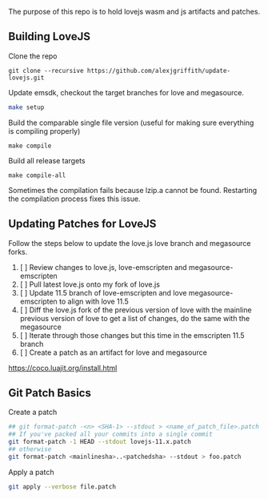The purpose of this repo is to hold lovejs wasm and js artifacts and patches.

## Building LoveJS

Clone the repo
```
git clone --recursive https://github.com/alexjgriffith/update-lovejs.git
```



Update emsdk, checkout the target branches for love and megasource.

``` bash
make setup
```

Build the comparable single file version (useful for making sure everything is compiling properly)
```
make compile
```

Build all release targets
```
make compile-all
```

Sometimes the compilation fails because lzip.a cannot be found. Restarting the compilation process fixes this issue.

## Updating Patches for LoveJS
Follow the steps below to update the love.js love branch and megasource forks. 

1. [ ] Review changes to love.js, love-emscripten and megasource-emscripten
2. [ ] Pull latest love.js onto my fork of love.js
3. [ ] Update 11.5 branch of love-emscripten and love megasource-emscripten to align with love 11.5
4. [ ] Diff the love.js fork of the previous version of love with the mainline previous version of love to get a list of changes, do the same with the megasource
5. [ ] Iterate through those changes but this time in the emscripten 11.5 branch
6. [ ] Create a patch as an artifact for love and megasource 


https://coco.luajit.org/install.html

## Git Patch Basics
Create a patch
``` bash
## git format-patch -<n> <SHA-1> --stdout > <name_of_patch_file>.patch
## If you've packed all your commits into a single commit
git format-patch -1 HEAD --stdout lovejs-11.x.patch
## otherwise
git format-patch <mainlinesha>..<patchedsha> --stdout > foo.patch
```

Apply a patch
``` bash
git apply --verbose file.patch
```

